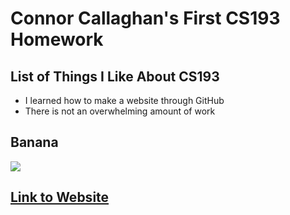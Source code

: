 # Connor Callaghan's First CS193 Homework

## List of Things I Like About CS193
- I learned how to make a website through GitHub
- There is not an overwhelming amount of work

## Banana
![](https://www.kroger.com/product/images/xlarge/front/0000000004011)

## [Link to Website](https://cjcallaghan.github.io/CS193HW0/)
